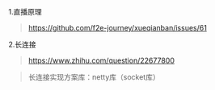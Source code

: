 1.直播原理
> https://github.com/f2e-journey/xueqianban/issues/61

2.长连接
> https://www.zhihu.com/question/22677800

> 长连接实现方案库：netty库（socket库）
